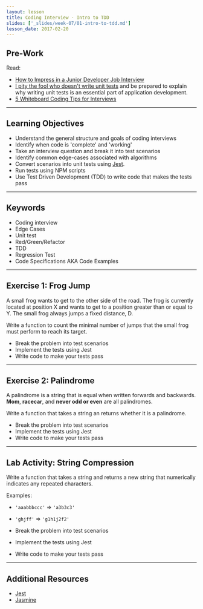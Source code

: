 ```yaml
---
layout: lesson
title: Coding Interview - Intro to TDD
slides: ['_slides/week-07/01-intro-to-tdd.md']
lesson_date: 2017-02-20
---
```


## Pre-Work

Read:

- [How to Impress in a Junior Developer Job Interview
](https://www.codementor.io/learn-programming/junior-developer-interview-tips-to-success)
- [I pity the fool who doesn't write unit tests](https://blog.codinghorror.com/i-pity-the-fool-who-doesnt-write-unit-tests/) and be prepared to explain why writing unit tests is an essential part of application development.
- [5 Whiteboard Coding Tips for Interviews](http://product.hubspot.com/blog/5-whiteboard-coding-tips-for-interviews)


---

## Learning Objectives
- Understand the general structure and goals of coding interviews
- Identify when code is 'complete' and 'working'
- Take an interview question and break it into test scenarios
- Identify common edge-cases associated with algorithms
- Convert scenarios into unit tests using [Jest](https://github.com/facebook/jest).
- Run tests using NPM scripts
- Use Test Driven Development (TDD) to write code that makes the tests pass

---

## Keywords

- Coding interview
- Edge Cases
- Unit test
- Red/Green/Refactor
- TDD
- Regression Test
- Code Specifications AKA Code Examples

---

## Exercise 1: Frog Jump

A small frog wants to get to the other side of the road.
The frog is currently located at position X and wants to get to a
position greater than or equal to Y.
The small frog always jumps a fixed distance, D.

Write a function to count the minimal number of jumps that the small frog must perform to reach its target.

- Break the problem into test scenarios
- Implement the tests using Jest
- Write code to make your tests pass

---

## Exercise 2: Palindrome

A palindrome is a string that is equal when written forwards and backwards.
__Mom__, __racecar__, and __never odd or even__ are all palindromes.

Write a function that takes a string an returns whether it is a palindrome.

- Break the problem into test scenarios
- Implement the tests using Jest
- Write code to make your tests pass

---

## Lab Activity: String Compression

Write a function that takes a string and returns a new string that numerically indicates any repeated characters.

Examples:
- `'aaabbbccc'` => `'a3b3c3'`
- `'ghjff'` => `'g1h1j2f2'`

- Break the problem into test scenarios
- Implement the tests using Jest
- Write code to make your tests pass

---

## Additional Resources

- [Jest](https://facebook.github.io/jest/)
- [Jasmine](https://jasmine.github.io/)
